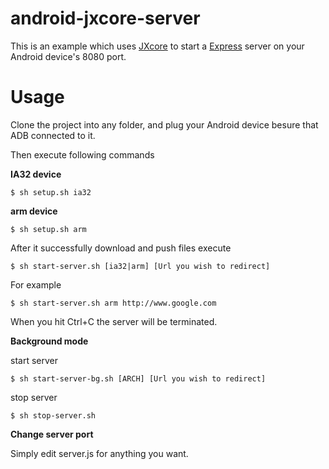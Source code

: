 # android-jxcore-server

This is an example which uses [JXcore](http://jxcore.com/home/) to start a [Express](https://github.com/expressjs/express) server on your Android device's 8080 port.

# Usage

Clone the project into any folder, and plug your Android device besure that ADB connected to it.

Then execute following commands

**IA32 device**

```
$ sh setup.sh ia32
```

**arm device**

```
$ sh setup.sh arm
```

After it successfully download and push files execute

```
$ sh start-server.sh [ia32|arm] [Url you wish to redirect]
```

For example

```
$ sh start-server.sh arm http://www.google.com
```

When you hit Ctrl+C the server will be terminated.

**Background mode**

start server

```
$ sh start-server-bg.sh [ARCH] [Url you wish to redirect]
```

stop server

```
$ sh stop-server.sh
```

**Change server port**

Simply edit server.js for anything you want.
